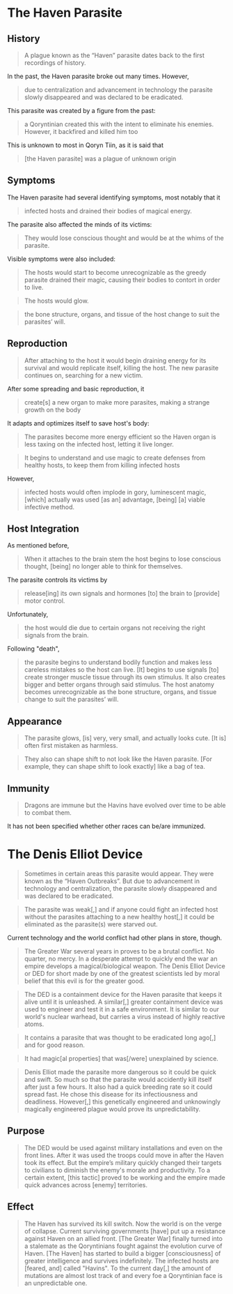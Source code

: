 # The Haven Parasite

## History

>A plague known as the “Haven” parasite dates back to the first recordings of history.

In the past, the Haven parasite broke out many times. However,

>due to centralization and advancement in technology the parasite slowly disappeared and was declared to be eradicated.

This parasite was created by a figure from the past:

>a Qoryntinian created this with the intent to eliminate his enemies. However, it backfired and killed him too

This is unknown to most in Qoryn Tiin, as it is said that

>[the Haven parasite] was a plague of unknown origin

## Symptoms

The Haven parasite had several identifying symptoms, most notably that it

>infected hosts and drained their bodies of magical energy.

The parasite also affected the minds of its victims:

>They would lose conscious thought and would be at the whims of the parasite.

Visible symptoms were also included:

>The hosts would start to become unrecognizable as the greedy parasite drained their magic, causing their bodies to contort in order to live.

>The hosts would glow.

>the bone structure, organs, and tissue of the host change to suit the parasites’ will.

## Reproduction

>After attaching to the host it would begin draining energy for its survival and would replicate itself, killing the host. The new parasite continues on, searching for a new victim.

After some spreading and basic reproduction, it

>create[s] a new organ to make more parasites, making a strange growth on the body

It adapts and optimizes itself to save host's body:

>The parasites become more energy efficient so the Haven organ is less taxing on the infected host, letting it live longer.


>It begins to understand and use magic to create defenses from healthy hosts, to keep them from killing infected hosts

However,

>infected hosts would often implode in gory, luminescent magic, [which] actually was used [as an] advantage, [being] [a] viable infective method.

## Host Integration

As mentioned before,

>When it attaches to the brain stem the host begins to lose conscious thought, [being] no longer able to think for themselves.

The parasite controls its victims by

>release[ing] its own signals and hormones [to] the brain to [provide] motor control.

Unfortunately,

>the host would die due to certain organs not receiving the right signals from the brain.

Following "death",

>the parasite begins to understand bodily function and makes less careless mistakes so the host can live. [It] begins to use signals [to] create stronger muscle tissue through its own stimulus. It also creates bigger and better organs through said stimulus. The host anatomy becomes unrecognizable as the bone structure, organs, and tissue change to suit the parasites’ will.

## Appearance

>The parasite glows, [is] very, very small, and actually looks cute. [It is] often first mistaken as harmless.

>They also can shape shift to not look like the Haven parasite. [For example, they can shape shift to look exactly] like a bag of tea.

## Immunity

>Dragons are immune but the Havins have evolved over time to be able to combat them.

It has not been specified whether other races can be/are immunized.

# The Denis Elliot Device

>Sometimes in certain areas this parasite would appear. They were known as the “Haven Outbreaks”. But due to advancement in technology and centralization, the parasite slowly disappeared and was declared to be eradicated.

>The parasite was weak[,] and if anyone could fight an infected host without the parasites attaching to a new healthy host[,] it could be eliminated as the parasite(s) were starved out.

Current technology and the world conflict had other plans in store, though.

>The Greater War several years in proves to be a brutal conflict. No quarter, no mercy. In a desperate attempt to quickly end the war an empire develops a magical/biological weapon. The Denis Elliot Device or DED for short made by one of the greatest scientists led by moral belief that this evil is for the greater good.

>The DED is a containment device for the Haven parasite that keeps it alive until it is unleashed. A similar[,] greater containment device was used to engineer and test it in a safe environment. It is similar to our world's nuclear warhead, but carries a virus instead of highly reactive atoms.

>It contains a parasite that was thought to be eradicated long ago[,] and for good reason. 

>It had magic[al properties] that was[/were] unexplained by science.

>Denis Elliot made the parasite more dangerous so it could be quick and swift. So much so that the parasite would accidently kill itself after just a few hours. It also had a quick breeding rate so it could spread fast. He chose this disease for its infectiousness and deadliness. However[,] this genetically engineered and unknowingly magically engineered plague would prove its unpredictability.

## Purpose

>The DED would be used against military installations and even on the front lines. After it was used the troops could move in after the Haven took its effect. But the empire’s military quickly changed their targets to civilians to diminish the enemy's morale and productivity. To a certain extent, [this tactic] proved to be working and the empire made quick advances across [enemy] territories.

## Effect

>The Haven has survived its kill switch. Now the world is on the verge of collapse. Current surviving governments [have] put up a resistance against Haven on an allied front. [The Greater War] finally turned into a stalemate as the Qoryntinians fought against the evolution curve of Haven. [The Haven] has started to build a bigger [consciousness] of greater intelligence and survives indefinitely. The infected hosts are [feared, and] called "Havins". To the current day[,] the amount of mutations are almost lost track of and every foe a Qoryntinian face is an unpredictable one.
